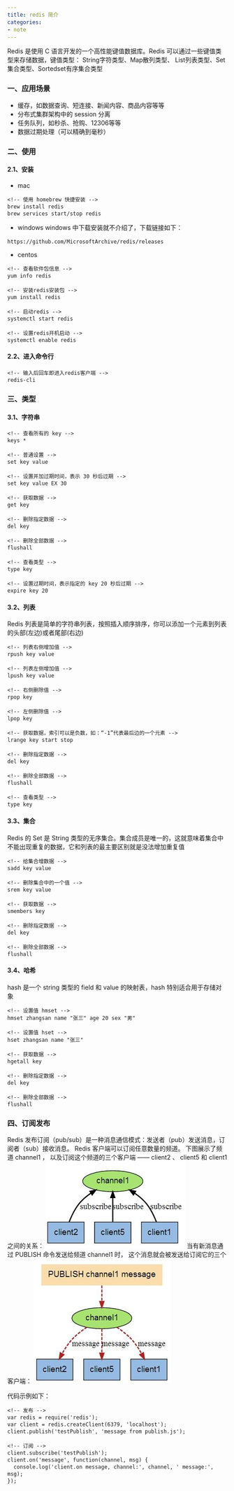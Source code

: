 ```yaml
---
title: redis 简介
categories:
- note 
---
```

Redis 是使用 C 语言开发的一个高性能键值数据库。Redis 可以通过一些键值类型来存储数据，键值类型： String字符类型、Map散列类型、 List列表类型、Set集合类型、Sortedset有序集合类型
<!--more-->
### 一、应用场景
- 缓存，如数据查询、短连接、新闻内容、商品内容等等
- 分布式集群架构中的 session 分离
- 任务队列，如秒杀、抢购、12306等等
- 数据过期处理（可以精确到毫秒）

### 二、使用
#### 2.1、安装
- mac

```
<!-- 使用 homebrew 快捷安装 -->
brew install redis
brew services start/stop redis
```
- windows
windows 中下载安装就不介绍了，下载链接如下：

```
https://github.com/MicrosoftArchive/redis/releases
```
- centos

```
<!-- 查看软件包信息 -->
yum info redis

<!-- 安装redis安装包 -->
yum install redis

<!-- 启动redis -->
systemctl start redis

<!-- 设置redis开机启动 -->
systemctl enable redis
```
#### 2.2、进入命令行
```
<!-- 输入后回车即进入redis客户端 -->
redis-cli
```
### 三、类型
#### 3.1、字符串
```
<!-- 查看所有的 key -->
keys *

<!-- 普通设置 -->
set key value

<!-- 设置并加过期时间，表示 30 秒后过期 -->
set key value EX 30

<!-- 获取数据 -->
get key

<!-- 删除指定数据 -->
del key

<!-- 删除全部数据 -->
flushall

<!-- 查看类型 -->
type key

<!-- 设置过期时间，表示指定的 key 20 秒后过期 -->
expire key 20
```
#### 3.2、列表
Redis 列表是简单的字符串列表，按照插入顺序排序，你可以添加一个元素到列表的头部(左边)或者尾部(右边)
```
<!-- 列表右侧增加值 -->
rpush key value

<!-- 列表左侧增加值 -->
lpush key value

<!-- 右侧删除值 -->
rpop key

<!-- 左侧删除值 -->
lpop key

<!-- 获取数据，索引可以是负数，如：“-1”代表最后边的一个元素 -->
lrange key start stop

<!-- 删除指定数据 -->
del key

<!-- 删除全部数据 -->
flushall

<!-- 查看类型 -->
type key
```
#### 3.3、集合
Redis 的 Set 是 String 类型的无序集合。集合成员是唯一的，这就意味着集合中不能出现重复的数据，它和列表的最主要区别就是没法增加重复值
```
<!-- 给集合增数据 -->
sadd key value

<!-- 删除集合中的一个值 -->
srem key value

<!-- 获取数据 -->
smembers key

<!-- 删除指定数据 -->
del key

<!-- 删除全部数据 -->
flushall
```
#### 3.4、哈希
hash 是一个 string 类型的 field 和 value 的映射表，hash 特别适合用于存储对象
```
<!-- 设置值 hmset -->
hmset zhangsan name "张三" age 20 sex "男"

<!-- 设置值 hset -->
hset zhangsan name "张三"

<!-- 获取数据 -->
hgetall key

<!-- 删除指定数据 -->
del key

<!-- 删除全部数据 -->
flushall
```
### 四、订阅发布
Redis 发布订阅（pub/sub）是一种消息通信模式：发送者（pub）发送消息，订阅者（sub）接收消息。 Redis 客户端可以订阅任意数量的频道。
下图展示了频道 channel1 ， 以及订阅这个频道的三个客户端 —— client2 、 client5 和 client1 之间的关系：
<img src="/assets/note/redis/subscribe.png">
当有新消息通过 PUBLISH 命令发送给频道 channel1 时， 这个消息就会被发送给订阅它的三个客户端：
<img src="/assets/note/redis/publish.png">

代码示例如下：
```
<!-- 发布 -->
var redis = require('redis');
var client = redis.createClient(6379, 'localhost');
client.publish('testPublish', 'message from publish.js');

<!-- 订阅 -->
client.subscribe('testPublish');
client.on('message', function(channel, msg) {
  console.log('client.on message, channel:', channel, ' message:', msg);
});
```